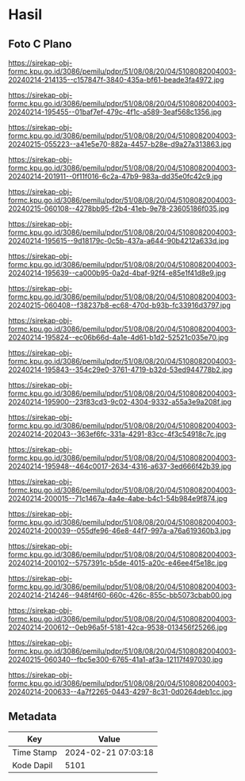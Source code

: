# Hasil

## Foto C Plano

https://sirekap-obj-formc.kpu.go.id/3086/pemilu/pdpr/51/08/08/20/04/5108082004003-20240214-214135--c157847f-3840-435a-bf61-beade3fa4972.jpg

https://sirekap-obj-formc.kpu.go.id/3086/pemilu/pdpr/51/08/08/20/04/5108082004003-20240214-195455--01baf7ef-479c-4f1c-a589-3eaf568c1356.jpg

https://sirekap-obj-formc.kpu.go.id/3086/pemilu/pdpr/51/08/08/20/04/5108082004003-20240215-055223--a41e5e70-882a-4457-b28e-d9a27a313863.jpg

https://sirekap-obj-formc.kpu.go.id/3086/pemilu/pdpr/51/08/08/20/04/5108082004003-20240214-201911--0f11f016-6c2a-47b9-983a-dd35e0fc42c9.jpg

https://sirekap-obj-formc.kpu.go.id/3086/pemilu/pdpr/51/08/08/20/04/5108082004003-20240215-060108--4278bb95-f2b4-41eb-9e78-23605186f035.jpg

https://sirekap-obj-formc.kpu.go.id/3086/pemilu/pdpr/51/08/08/20/04/5108082004003-20240214-195615--9d18179c-0c5b-437a-a644-90b4212a633d.jpg

https://sirekap-obj-formc.kpu.go.id/3086/pemilu/pdpr/51/08/08/20/04/5108082004003-20240214-195639--ca000b95-0a2d-4baf-92f4-e85e1f41d8e9.jpg

https://sirekap-obj-formc.kpu.go.id/3086/pemilu/pdpr/51/08/08/20/04/5108082004003-20240215-060408--f38237b8-ec68-470d-b93b-fc33916d3797.jpg

https://sirekap-obj-formc.kpu.go.id/3086/pemilu/pdpr/51/08/08/20/04/5108082004003-20240214-195824--ec06b66d-4a1e-4d61-b1d2-52521c035e70.jpg

https://sirekap-obj-formc.kpu.go.id/3086/pemilu/pdpr/51/08/08/20/04/5108082004003-20240214-195843--354c29e0-3761-4719-b32d-53ed944778b2.jpg

https://sirekap-obj-formc.kpu.go.id/3086/pemilu/pdpr/51/08/08/20/04/5108082004003-20240214-195900--23f83cd3-9c02-4304-9332-a55a3e9a208f.jpg

https://sirekap-obj-formc.kpu.go.id/3086/pemilu/pdpr/51/08/08/20/04/5108082004003-20240214-202043--363ef6fc-331a-4291-83cc-4f3c54918c7c.jpg

https://sirekap-obj-formc.kpu.go.id/3086/pemilu/pdpr/51/08/08/20/04/5108082004003-20240214-195948--464c0017-2634-4316-a637-3ed666f42b39.jpg

https://sirekap-obj-formc.kpu.go.id/3086/pemilu/pdpr/51/08/08/20/04/5108082004003-20240214-200015--71c1467a-4a4e-4abe-b4c1-54b984e9f874.jpg

https://sirekap-obj-formc.kpu.go.id/3086/pemilu/pdpr/51/08/08/20/04/5108082004003-20240214-200039--055dfe96-46e8-44f7-997a-a76a619360b3.jpg

https://sirekap-obj-formc.kpu.go.id/3086/pemilu/pdpr/51/08/08/20/04/5108082004003-20240214-200102--5757391c-b5de-4015-a20c-e46ee4f5e18c.jpg

https://sirekap-obj-formc.kpu.go.id/3086/pemilu/pdpr/51/08/08/20/04/5108082004003-20240214-214246--948f4f60-660c-426c-855c-bb5073cbab00.jpg

https://sirekap-obj-formc.kpu.go.id/3086/pemilu/pdpr/51/08/08/20/04/5108082004003-20240214-200612--0eb96a5f-5181-42ca-9538-013456f25266.jpg

https://sirekap-obj-formc.kpu.go.id/3086/pemilu/pdpr/51/08/08/20/04/5108082004003-20240215-060340--fbc5e300-6765-41a1-af3a-12117f497030.jpg

https://sirekap-obj-formc.kpu.go.id/3086/pemilu/pdpr/51/08/08/20/04/5108082004003-20240214-200633--4a7f2265-0443-4297-8c31-0d0264deb1cc.jpg


## Metadata

| Key        | Value               |
| ---------- | ------------------- |
| Time Stamp | 2024-02-21 07:03:18 |
| Kode Dapil | 5101                |



